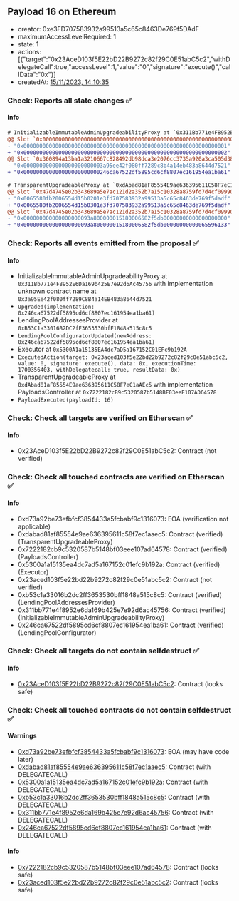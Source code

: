 ## Payload 16 on Ethereum

- creator: 0xe3FD707583932a99513a5c65c8463De769f5DAdF
- maximumAccessLevelRequired: 1
- state: 1
- actions: [{"target":"0x23AceD103f5E22bD22B9272c82f29C0E51abC5c2","withDelegateCall":true,"accessLevel":1,"value":"0","signature":"execute()","callData":"0x"}]
- createdAt: [15/11/2023, 14:10:35](https://etherscan.io/tx/0xa740086eeff6b19f61cea814d891c21e5c7c2cf246bbeea3aa0661765d50c5a1)

### Check: Reports all state changes :white_check_mark:

#### Info


```diff
# InitializableImmutableAdminUpgradeabilityProxy at `0x311Bb771e4F8952E6Da169b425E7e92d6Ac45756` with implementation unknown contract name at `0x3a95Ee42f080ff7289C8B4a14EB483a8644d7521`
@@ Slot `0x0000000000000000000000000000000000000000000000000000000000000000` @@
- "0x0000000000000000000000000000000000000000000000000000000000000001"
+ "0x0000000000000000000000000000000000000000000000000000000000000002"
@@ Slot `0x360894a13ba1a3210667c828492db98dca3e2076cc3735a920a3ca505d382bbc` @@
- "0x0000000000000000000000003a95ee42f080ff7289c8b4a14eb483a8644d7521"
+ "0x000000000000000000000000246ca67522df5895cd6cf8807ec161954ea1ba61"
```

```diff
# TransparentUpgradeableProxy at `0xdAbad81aF85554E9ae636395611C58F7eC1aAEc5` with implementation PayloadsController at `0x7222182cB9c5320587b5148BF03eeE107AD64578`
@@ Slot `0x47d4745e02b343689a5e7ac121d2a352b7a15c10328a8759fd7d4cf0999002bb` @@
- "0x0065580fb2006554d15b0201e3fd707583932a99513a5c65c8463de769f5dadf"
+ "0x0065580fb2006554d15b0301e3fd707583932a99513a5c65c8463de769f5dadf"
@@ Slot `0x47d4745e02b343689a5e7ac121d2a352b7a15c10328a8759fd7d4cf0999002bc` @@
- "0x000000000000000000093a800000015180006582f5db00000000000000000000"
+ "0x000000000000000000093a800000015180006582f5db00000000000065596133"
```


### Check: Reports all events emitted from the proposal :white_check_mark:

#### Info

- InitializableImmutableAdminUpgradeabilityProxy at `0x311Bb771e4F8952E6Da169b425E7e92d6Ac45756` with implementation unknown contract name at `0x3a95Ee42f080ff7289C8B4a14EB483a8644d7521`
- `Upgraded(implementation: 0x246ca67522df5895cd6cf8807ec161954ea1ba61)`
- LendingPoolAddressesProvider at `0xB53C1a33016B2DC2fF3653530bfF1848a515c8c5`
- `LendingPoolConfiguratorUpdated(newAddress: 0x246ca67522df5895cd6cf8807ec161954ea1ba61)`
- Executor at `0x5300A1a15135EA4dc7aD5a167152C01EFc9b192A`
- `ExecutedAction(target: 0x23aced103f5e22bd22b9272c82f29c0e51abc5c2, value: 0, signature: execute(), data: 0x, executionTime: 1700356403, withDelegatecall: true, resultData: 0x)`
- TransparentUpgradeableProxy at `0xdAbad81aF85554E9ae636395611C58F7eC1aAEc5` with implementation PayloadsController at `0x7222182cB9c5320587b5148BF03eeE107AD64578`
- `PayloadExecuted(payloadId: 16)`

### Check: Check all targets are verified on Etherscan :white_check_mark:

#### Info

- 0x23AceD103f5E22bD22B9272c82f29C0E51abC5c2: Contract (not verified)

### Check: Check all touched contracts are verified on Etherscan :white_check_mark:

#### Info

- 0xd73a92be73efbfcf3854433a5fcbabf9c1316073: EOA (verification not applicable)
- 0xdabad81af85554e9ae636395611c58f7ec1aaec5: Contract (verified) (TransparentUpgradeableProxy)
- 0x7222182cb9c5320587b5148bf03eee107ad64578: Contract (verified) (PayloadsController)
- 0x5300a1a15135ea4dc7ad5a167152c01efc9b192a: Contract (verified) (Executor)
- 0x23aced103f5e22bd22b9272c82f29c0e51abc5c2: Contract (not verified)
- 0xb53c1a33016b2dc2ff3653530bff1848a515c8c5: Contract (verified) (LendingPoolAddressesProvider)
- 0x311bb771e4f8952e6da169b425e7e92d6ac45756: Contract (verified) (InitializableImmutableAdminUpgradeabilityProxy)
- 0x246ca67522df5895cd6cf8807ec161954ea1ba61: Contract (verified) (LendingPoolConfigurator)

### Check: Check all targets do not contain selfdestruct :white_check_mark:

#### Info

- [0x23AceD103f5E22bD22B9272c82f29C0E51abC5c2](https://etherscan.io/address/0x23AceD103f5E22bD22B9272c82f29C0E51abC5c2): Contract (looks safe)

### Check: Check all touched contracts do not contain selfdestruct :white_check_mark:

#### Warnings

- [0xd73a92be73efbfcf3854433a5fcbabf9c1316073](https://etherscan.io/address/0xd73a92be73efbfcf3854433a5fcbabf9c1316073): EOA (may have code later)
- [0xdabad81af85554e9ae636395611c58f7ec1aaec5](https://etherscan.io/address/0xdabad81af85554e9ae636395611c58f7ec1aaec5): Contract (with DELEGATECALL)
- [0x5300a1a15135ea4dc7ad5a167152c01efc9b192a](https://etherscan.io/address/0x5300a1a15135ea4dc7ad5a167152c01efc9b192a): Contract (with DELEGATECALL)
- [0xb53c1a33016b2dc2ff3653530bff1848a515c8c5](https://etherscan.io/address/0xb53c1a33016b2dc2ff3653530bff1848a515c8c5): Contract (with DELEGATECALL)
- [0x311bb771e4f8952e6da169b425e7e92d6ac45756](https://etherscan.io/address/0x311bb771e4f8952e6da169b425e7e92d6ac45756): Contract (with DELEGATECALL)
- [0x246ca67522df5895cd6cf8807ec161954ea1ba61](https://etherscan.io/address/0x246ca67522df5895cd6cf8807ec161954ea1ba61): Contract (with DELEGATECALL)

#### Info

- [0x7222182cb9c5320587b5148bf03eee107ad64578](https://etherscan.io/address/0x7222182cb9c5320587b5148bf03eee107ad64578): Contract (looks safe)
- [0x23aced103f5e22bd22b9272c82f29c0e51abc5c2](https://etherscan.io/address/0x23aced103f5e22bd22b9272c82f29c0e51abc5c2): Contract (looks safe)

